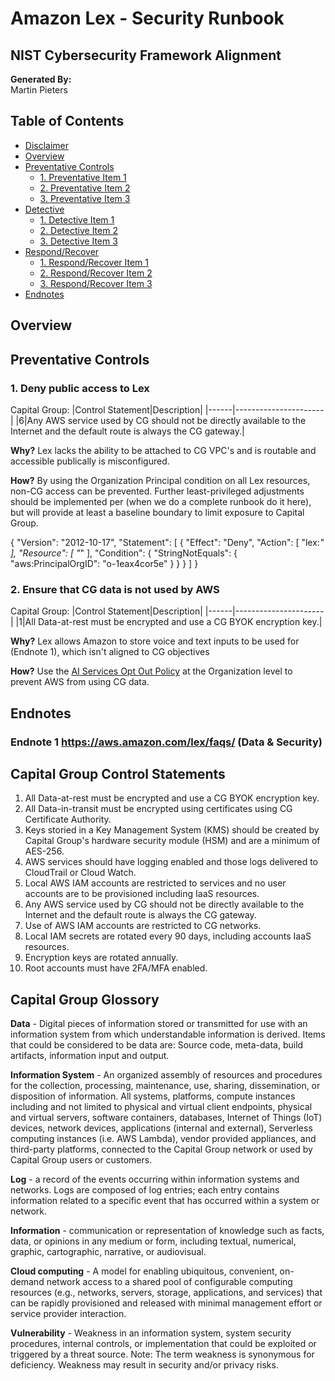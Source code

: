 

# Amazon Lex - Security Runbook <!-- omit in toc -->
## NIST Cybersecurity Framework Alignment <!-- omit in toc -->

**Generated By:**  
Martin Pieters 

## Table of Contents <!-- omit in toc -->
- [Disclaimer](#disclaimer)
- [Overview](#overview)
- [Preventative Controls](#preventative-controls)
  - [1. Preventative Item 1](#1-preventative-item-1)
  - [2. Preventative Item 2](#2-preventative-item-2)
  - [3. Preventative Item 3](#3-preventative-item-3)
- [Detective](#detective)
  - [1. Detective Item 1](#1-detective-item-1)
  - [2. Detective Item 2](#2-detective-item-2)
  - [3. Detective Item 3](#3-detective-item-3)
- [Respond/Recover](#respondrecover)
  - [1. Respond/Recover Item 1](#1-respondrecover-item-1)
  - [2. Respond/Recover Item 2](#2-respondrecover-item-2)
  - [3. Respond/Recover Item 3](#3-respondrecover-item-3)
- [Endnotes](#endnotes)

## Overview

## Preventative Controls
### 1. Deny public access to Lex
Capital Group:
|Control Statement|Description|
|------|----------------------|
|6|Any AWS service used by CG should not be directly available to the Internet and the default route is always the CG gateway.|

**Why?** Lex lacks the ability to be attached to CG VPC's and is routable and accessible publically is misconfigured. 

**How?** By using the Organization Principal condition on all Lex resources, non-CG access can be prevented. Further least-privileged adjustments should be implemented per (when we do a complete runbook do it here), but will provide at least a baseline boundary to limit exposure to Capital Group.

{
    "Version": "2012-10-17",
    "Statement": [
       {
           "Effect": "Deny",
           "Action": [
                "lex:*"
            ],
            "Resource": [
                "*"
            ],
            "Condition": {
                "StringNotEquals": {
                    "aws:PrincipalOrgID": "o-1eax4cor5e"
                }
            }
        }
    ]
 }

### 2. Ensure that CG data is not used by AWS
Capital Group:
|Control Statement|Description|
|------|----------------------|
|1|All Data-at-rest must be encrypted and use a CG BYOK encryption key.|

**Why?** Lex allows Amazon to store voice and text inputs to be used for (Endnote 1), which isn't aligned to CG objectives

**How?**
Use the [AI Services Opt Out Policy](https://docs.aws.amazon.com/organizations/latest/userguide/orgs_manage_policies_ai-opt-out.html) at the Organization level to prevent AWS from using CG data. 

## Endnotes
### Endnote 1 https://aws.amazon.com/lex/faqs/ (Data & Security)

## Capital Group Control Statements
1. All Data-at-rest must be encrypted and use a CG BYOK encryption key.
2. All Data-in-transit must be encrypted using certificates using CG Certificate Authority.
3. Keys storied in a Key Management System (KMS) should be created by Capital Group's hardware security module (HSM) and are a minimum of AES-256.
4. AWS services should have logging enabled and those logs delivered to CloudTrail or Cloud Watch.
5. Local AWS IAM accounts are restricted to services and no user accounts are to be provisioned including IaaS resources.
6. Any AWS service used by CG should not be directly available to the Internet and the default route is always the CG gateway.
7. Use of AWS IAM accounts are restricted to CG networks.
8. Local IAM secrets are rotated every 90 days, including accounts IaaS resources.
9. Encryption keys are rotated annually.
10. Root accounts must have 2FA/MFA enabled.

## Capital Group Glossory 
**Data** - Digital pieces of information stored or transmitted for use with an information system from which understandable information is derived. Items that could be considered to be data are: Source code, meta-data, build artifacts, information input and output.  
 
**Information System** - An organized assembly of resources and procedures for the collection, processing, maintenance, use, sharing, dissemination, or disposition of information. All systems, platforms, compute instances including and not limited to physical and virtual client endpoints, physical and virtual servers, software containers, databases, Internet of Things (IoT) devices, network devices, applications (internal and external), Serverless computing instances (i.e. AWS Lambda), vendor provided appliances, and third-party platforms, connected to the Capital Group network or used by Capital Group users or customers.

**Log** - a record of the events occurring within information systems and networks. Logs are composed of log entries; each entry contains information related to a specific event that has occurred within a system or network.

**Information** - communication or representation of knowledge such as facts, data, or opinions in any medium or form, including textual, numerical, graphic, cartographic, narrative, or audiovisual. 

**Cloud computing** - A model for enabling ubiquitous, convenient, on-demand network access to a shared pool of configurable computing resources (e.g., networks, servers, storage, applications, and services) that can be rapidly provisioned and released with minimal management effort or service provider interaction.

**Vulnerability**  - Weakness in an information system, system security procedures, internal controls, or implementation that could be exploited or triggered by a threat source. Note: The term weakness is synonymous for deficiency. Weakness may result in security and/or privacy risks.
